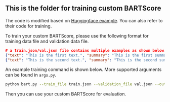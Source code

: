 <h2>This is the folder for training custom BARTScore</h2>

The code is modified based on [Huggingface example](https://github.com/huggingface/transformers/tree/master/examples/pytorch/summarization). You can also refer to their code for training.

To train your custom BARTScore, please use the following format for training data file and validation data file.
```json
# a train.json/val.json file contains multiple examples as shown below.
{"text": "This is the first text.", "summary": "This is the first summary."}
{"text": "This is the second text.", "summary": "This is the second summary."}
```

An example training command is shown below. More supported arguments can be found in `args.py`.

```bash
python bart.py --train_file train.json --validation_file val.json --output_dir my_bartscore
```

Then you can use your custom BARTScore for evaluation.



